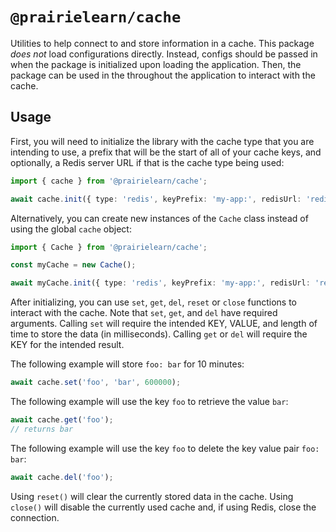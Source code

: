 # `@prairielearn/cache`

Utilities to help connect to and store information in a cache. This package _does not_ load configurations directly. Instead, configs should be passed in when the package is initialized upon loading the application. Then, the package can be used in the throughout the application to interact with the cache.

## Usage

First, you will need to initialize the library with the cache type that you are intending to use, a prefix that will be the start of all of your cache keys, and optionally, a Redis server URL if that is the cache type being used:

```ts
import { cache } from '@prairielearn/cache';

await cache.init({ type: 'redis', keyPrefix: 'my-app:', redisUrl: 'redis://localhost:6379/' });
```

Alternatively, you can create new instances of the `Cache` class instead of using the global `cache` object:

```ts
import { Cache } from '@prairielearn/cache';

const myCache = new Cache();

await myCache.init({ type: 'redis', keyPrefix: 'my-app:', redisUrl: 'redis://localhost:6379/' });
```

After initializing, you can use `set`, `get`, `del`, `reset` or `close` functions to interact with the cache. Note that `set`, `get`, and `del` have required arguments. Calling `set` will require the intended KEY, VALUE, and length of time to store the data (in milliseconds). Calling `get` or `del` will require the KEY for the intended result.

The following example will store `foo: bar` for 10 minutes:

```ts
await cache.set('foo', 'bar', 600000);
```

The following example will use the key `foo` to retrieve the value `bar`:

```ts
await cache.get('foo');
// returns bar
```

The following example will use the key `foo` to delete the key value pair `foo: bar`:

```ts
await cache.del('foo');
```

Using `reset()` will clear the currently stored data in the cache. Using `close()` will disable the currently used cache and, if using Redis, close the connection.
